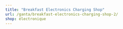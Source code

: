 ```yaml
---
title: "Breakfast Electronics Charging Shop"
url: /ganta/breakfast-electronics-charging-shop-2/
shop: électronique
---
```

